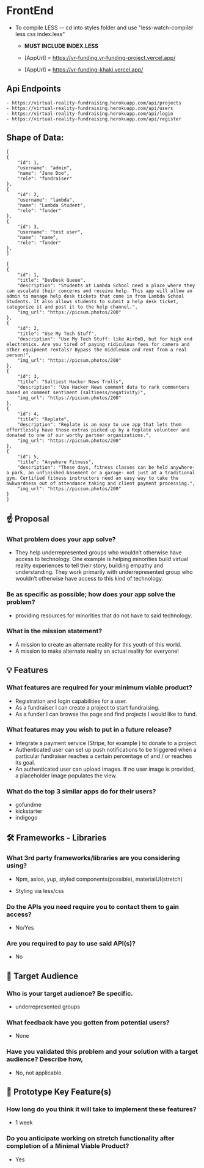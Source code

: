 # FrontEnd

- To compile LESS -- cd into styles folder and use "less-watch-compiler less css index.less" 
    - **MUST INCLUDE INDEX.LESS**

    - [AppUrl] = https://vr-funding.vr-funding-project.vercel.app/
    - [AppUrl] = https://vr-funding-khaki.vercel.app/

## Api Endpoints
    - https://virtual-reality-fundraising.herokuapp.com/api/projects
    - https://virtual-reality-fundraising.herokuapp.com/api/users
    - https://virtual-reality-fundraising.herokuapp.com/api/login
    - https://virtual-reality-fundraising.herokuapp.com/api/register

## Shape of Data: 
    [
    {
        "id": 1,
        "username": "admin",
        "name": "Jane Doe",
        "role": "fundraiser"
    },
    {
        "id": 2,
        "username": "lambda",
        "name": "Lambda Student",
        "role": "funder"
    },
    {
        "id": 3,
        "username": "test user",
        "name": "name",
        "role": "funder"
    },
    ]

    [
    {
        "id": 1,
        "title": "DevDesk Queue",
        "description": "Students at Lambda School need a place where they can escalate their concerns and receive help. This app will allow an admin to manage help desk tickets that come in from Lambda School Students. It also allows students to submit a help desk ticket, categorize it and post it to the help channel.",
        "img_url": "https://picsum.photos/200"
    },
    {
        "id": 2,
        "title": "Use My Tech Stuff",
        "description": "Use My Tech Stuff: like AirBnB, but for high end electronics. Are you tired of paying ridiculous fees for camera and other equipment rentals? Bypass the middleman and rent from a real person!",
        "img_url": "https://picsum.photos/200"
    },
    {
        "id": 3,
        "title": "Saltiest Hacker News Trolls",
        "description": "Use Hacker News comment data to rank commenters based on comment sentiment (saltiness/negativity)",
        "img_url": "https://picsum.photos/200"
    },
    {
        "id": 4,
        "title": "Replate",
        "description": "Replate is an easy to use app that lets them effortlessly have those extras picked up by a Replate volunteer and donated to one of our worthy partner organizations.",
        "img_url": "https://picsum.photos/200"
    },
    {
        "id": 5,
        "title": "Anywhere Fitness",
        "description": "These days, fitness classes can be held anywhere- a park, an unfinished basement or a garage- not just at a traditional gym. Certified fitness instructors need an easy way to take the awkwardness out of attendance taking and client payment processing.",
        "img_url": "https://picsum.photos/200"
    }
    ] 


## ☝️ Proposal

### What problem does your app solve?

- They help underrepresented groups who wouldn’t otherwise have access to technology. One example is helping minorities build virtual reality experiences to tell their story, building empathy and understanding. They work primarily with underrepresented group who wouldn’t otherwise have access to this kind of technology. 


### Be as specific as possible; how does your app solve the problem?

- providing resources for minorities that do not have to said technology.


### What is the mission statement?


- A mission to create an alternate reality for this youth of this world.
- A mission to make alternate reality an actual reality for everyone!

## 💡 Features

### What features are required for your minimum viable product?

- Registration and login capabilities for a user.
- As a fundraiser I can create a project to start fundraising.
- As a funder I can browse the page and find projects I would like to fund.



### What features may you wish to put in a future release?
- Integrate a payment service (Stripe, for example ) to donate to a project.
- Authenticated user can set up push notifications to be triggered when a particular fundraiser reaches a certain percentage of and / or reaches its goal.
- An authenticated user can upload images. If no user image is provided, a placeholder image populates the view.

### What do the top 3 similar apps do for their users?

- gofundme
- kickstarter
- indigogo

## 🛠 Frameworks - Libraries

### What 3rd party frameworks/libraries are you considering using?

- Npm, axios, yup, styled components(possible), materialUI(stretch)

- Styling via less/css


### Do the APIs you need require you to contact them to gain access?

- No/Yes


### Are you required to pay to use said API(s)?
- No

## 🎯 Target Audience

### Who is your target audience? Be specific.
- underrepresented groups
### What feedback have you gotten from potential users?
- None
### Have you validated this problem and your solution with a target audience? Describe how,
- No, not applicable.

## 🔑 Prototype Key Feature(s)

### How long do you think it will take to implement these features?
- 1 week
### Do you anticipate working on stretch functionality after completion of a Minimal Viable Product?
- Yes
